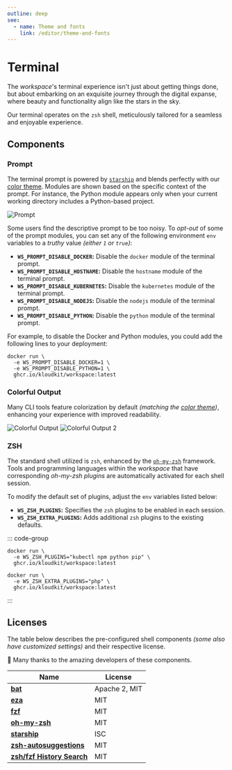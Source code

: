 ```yaml
---
outline: deep
see:
  - name: Theme and fonts
    link: /editor/theme-and-fonts
---
```


# Terminal

The *workspace*'s terminal experience isn't just about getting things done, but about
embarking on an exquisite journey through the digital expanse, where beauty and
functionality align like the stars in the sky.

Our terminal operates on the `zsh` shell, meticulously tailored for a seamless and
enjoyable experience.

## Components

### Prompt

The terminal prompt is powered by [`starship`][starship] and blends perfectly with our
[color theme](/editor/theme-and-fonts).
Modules are shown based on the specific context of the prompt.
For instance, the Python module appears only when your current working directory includes
a Python-based project.

![Prompt](/prompt.png)

Some users find the descriptive prompt to be too noisy.
To *opt-out* of some of the prompt modules, you can set any of the following environment
`env` variables to a *truthy* value *(either `1` or `true`)*:

- **`WS_PROMPT_DISABLE_DOCKER`:** Disable the `docker` module of the terminal prompt.
- **`WS_PROMPT_DISABLE_HOSTNAME`:** Disable the `hostname` module of the terminal prompt.
- **`WS_PROMPT_DISABLE_KUBERNETES`:** Disable the `kubernetes` module of the terminal prompt.
- **`WS_PROMPT_DISABLE_NODEJS`:** Disable the `nodejs` module of the terminal prompt.
- **`WS_PROMPT_DISABLE_PYTHON`:** Disable the `python` module of the terminal prompt.

For example, to disable the Docker and Python modules, you could add the following lines
to your deployment:

```sh{2,3}
docker run \
  -e WS_PROMPT_DISABLE_DOCKER=1 \
  -e WS_PROMPT_DISABLE_PYTHON=1 \
  ghcr.io/kloudkit/workspace:latest
```

### Colorful Output

Many CLI tools feature colorization by default
*(matching the [color theme](/editor/theme-and-fonts))*, enhancing your experience with
improved readability.

![Colorful Output](/colorful-output.png)
![Colorful Output 2](/colorful-output-2.png)

### ZSH

The standard shell utilized is `zsh`, enhanced by the [`oh-my-zsh`][oh-my-zsh] framework.
Tools and programming languages within the *workspace* that have corresponding
*oh-my-zsh plugins* are automatically activated for each shell session.

To modify the default set of plugins, adjust the `env` variables listed below:

- **`WS_ZSH_PLUGINS`:** Specifies the `zsh` plugins to be enabled in each session.
- **`WS_ZSH_EXTRA_PLUGINS`:** Adds additional `zsh` plugins to the existing defaults.

::: code-group

```sh{2} [Override]
docker run \
  -e WS_ZSH_PLUGINS="kubectl npm python pip" \
  ghcr.io/kloudkit/workspace:latest
```

```sh{2} [Append]
docker run \
  -e WS_ZSH_EXTRA_PLUGINS="php" \
  ghcr.io/kloudkit/workspace:latest
```

:::

## Licenses

The table below describes the pre-configured shell components
*(some also have customized settings)* and their respective license.

👏 Many thanks to the amazing developers of these components.

| Name                                 | License       |
| ------------------------------------ | ------------- |
| **[bat][]**                          | Apache 2, MIT |
| **[eza][]**                          | MIT           |
| **[fzf][]**                          | MIT           |
| **[oh-my-zsh][]**                    | MIT           |
| **[starship][]**                     | ISC           |
| **[zsh-autosuggestions][]**          | MIT           |
| **[zsh/fzf History Search][search]** | MIT           |

[bat]: https://github.com/sharkdp/bat
[eza]: https://github.com/eza-community/eza
[fzf]: https://github.com/junegunn/fzf
[oh-my-zsh]: https://ohmyz.sh
[search]: https://github.com/joshskidmore/zsh-fzf-history-search
[starship]: https://starship.rs
[zsh-autosuggestions]: https://github.com/zsh-users/zsh-autosuggestions
